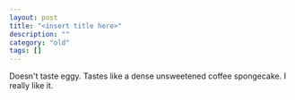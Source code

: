```yaml
---
layout: post
title: "<insert title here>"
description: ""
category: "old"
tags: []
---
```


Doesn't taste eggy. Tastes like a dense unsweetened coffee spongecake. I really like it.
